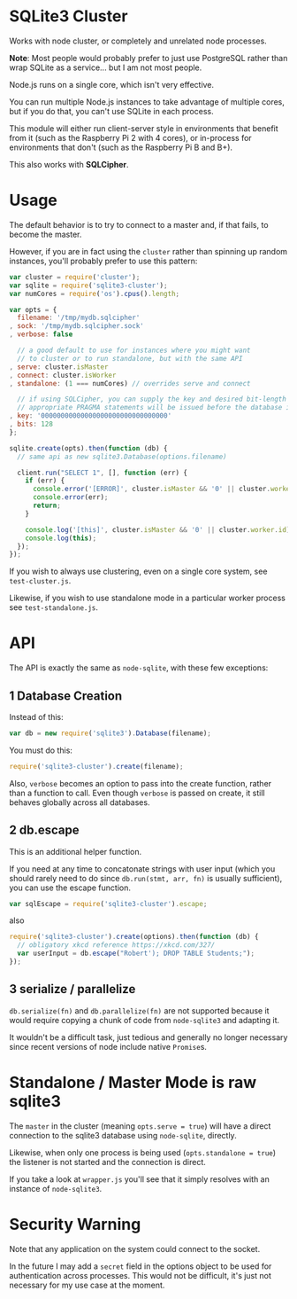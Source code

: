 SQLite3 Cluster
===============

Works with node cluster, or completely and unrelated node processes.

**Note**: Most people would probably prefer to just use PostgreSQL rather than
wrap SQLite as a service... but I am not most people.

Node.js runs on a single core, which isn't very effective.

You can run multiple Node.js instances to take advantage of multiple cores,
but if you do that, you can't use SQLite in each process.

This module will either run client-server style in environments that benefit from it
(such as the Raspberry Pi 2 with 4 cores), or in-process for environments that don't
(such as the Raspberry Pi B and B+).

This also works with **SQLCipher**.

Usage
=====

The default behavior is to try to connect to a master and, if that fails, to become the master.

However, if you are in fact using the `cluster` rather than spinning up random instances,
you'll probably prefer to use this pattern:

```js
var cluster = require('cluster');
var sqlite = require('sqlite3-cluster');
var numCores = require('os').cpus().length;

var opts = {
  filename: '/tmp/mydb.sqlcipher'
, sock: '/tmp/mydb.sqlcipher.sock'
, verbose: false

  // a good default to use for instances where you might want
  // to cluster or to run standalone, but with the same API
, serve: cluster.isMaster
, connect: cluster.isWorker
, standalone: (1 === numCores) // overrides serve and connect

  // if using SQLCipher, you can supply the key and desired bit-length and the
  // appropriate PRAGMA statements will be issued before the database is returned
, key: '00000000000000000000000000000000'
, bits: 128
};

sqlite.create(opts).then(function (db) {
  // same api as new sqlite3.Database(options.filename)

  client.run("SELECT 1", [], function (err) {
    if (err) {
      console.error('[ERROR]', cluster.isMaster && '0' || cluster.worker.id);
      console.error(err);
      return;
    }

    console.log('[this]', cluster.isMaster && '0' || cluster.worker.id);
    console.log(this);
  });
});
```

If you wish to always use clustering, even on a single core system, see `test-cluster.js`.

Likewise, if you wish to use standalone mode in a particular worker process see `test-standalone.js`.

API
===

The API is exactly the same as `node-sqlite`, with these few exceptions:

1 Database Creation
-------------------

Instead of this:

```js
var db = new require('sqlite3').Database(filename);
```

You must do this:

```js
require('sqlite3-cluster').create(filename);
```

Also, `verbose` becomes an option to pass into the create function,
rather than a function to call. Even though `verbose` is passed on
create, it still behaves globally across all databases.

2 db.escape
-----------

This is an additional helper function.

If you need at any time to concatonate strings with user input
(which you should rarely need to do since `db.run(stmt, arr, fn)`
is usually sufficient), you can use the escape function.

```js
var sqlEscape = require('sqlite3-cluster').escape;
```

also

```js
require('sqlite3-cluster').create(options).then(function (db) {
  // obligatory xkcd reference https://xkcd.com/327/
  var userInput = db.escape("Robert'); DROP TABLE Students;");
});
```

3 serialize / parallelize
-------------------------

`db.serialize(fn)` and `db.parallelize(fn)` are not supported because it would require
copying a chunk of code from `node-sqlite3` and adapting it.

It wouldn't be a difficult task, just tedious and generally no longer necessary since
recent versions of node include native `Promise`s.

Standalone / Master Mode is raw sqlite3
========================

The `master` in the cluster (meaning `opts.serve = true`) will have a direct connection
to the sqlite3 database using `node-sqlite`, directly.

Likewise, when only one process is being used (`opts.standalone = true`) the listener is
not started and the connection is direct.

If you take a look at `wrapper.js` you'll see that it simply resolves with an instance of
`node-sqlite3`.

Security Warning
================

Note that any application on the system could connect to the socket.

In the future I may add a `secret` field in the options object to be
used for authentication across processes. This would not be difficult,
it's just not necessary for my use case at the moment.
